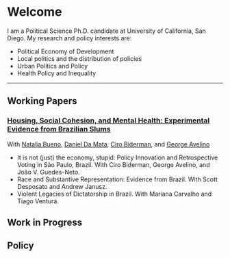 # Welcome

I am a Political Science Ph.D. candidate at University of California, San Diego. 
My research and policy interests are:

-	Political Economy of Development
-	Local politics and the distribution of policies
-	Urban Politics and Policy
-	Health Policy and Inequality



<hr>

## Working Papers

<h3><a href="assets/papers/Health_TETO.pdf"> Housing, Social Cohesion, and Mental Health: Experimental Evidence from Brazilian Slums</a></h3>
With <a href="https://nataliabueno.github.io/">Natalia Bueno</a>, <a href="https://sites.google.com/site/danielddamata/home">Daniel Da Mata</a>, <a href="https://eaesp.fgv.br/pessoa/ciro-biderman">Ciro Biderman</a>, and <a href="https://eaesp.fgv.br/pessoa/george-avelino-filho">George Avelino</a>

 
*	It is not (just) the economy, stupid: Policy Innovation and Retrospective Voting in São Paulo, Brazil. With Ciro Biderman, George Avelino, and João V. Guedes-Neto.
*	Race and Substantive Representation: Evidence from Brazil. With Scott Desposato and Andrew Janusz.
*	Violent Legacies of Dictatorship in Brazil. With Mariana Carvalho and Tiago Ventura.

## Work in Progress

## Policy 

